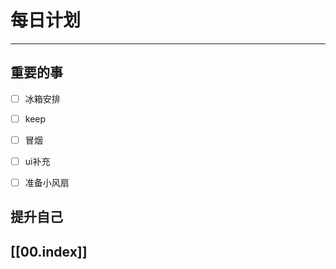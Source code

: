 
# 每日计划
---
## 重要的事

- [ ]  冰箱安排
- [ ]  keep
- [ ]  冒烟
- [ ] ui补充
- [ ] 准备小风扇




## 提升自己

  



## [[00.index]]











